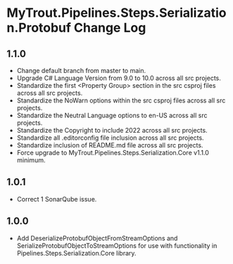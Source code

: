 # MyTrout.Pipelines.Steps.Serialization.Protobuf Change Log

## 1.1.0
- Change default branch from master to main.
- Upgrade C# Language Version from 9.0 to 10.0 across all src projects.
- Standardize the first &lt;Property Group&gt; section in the src csproj files across all src projects.
- Standardize the NoWarn options within the src csproj files across all src projects.
- Standardize the Neutral Language options to en-US across all src projects.
- Standardize the Copyright to include 2022 across all src projects.
- Standardize all .editorconfig file inclusion across all src projects.
- Standardize inclusion of README.md file across all src projects.
- Force upgrade to MyTrout.Pipelines.Steps.Serialization.Core v1.1.0 minimum.

## 1.0.1
- Correct 1 SonarQube issue.

## 1.0.0
- Add DeserializeProtobufObjectFromStreamOptions and SerializeProtobufObjectToStreamOptions for use with functionality in Pipelines.Steps.Serialization.Core library.
